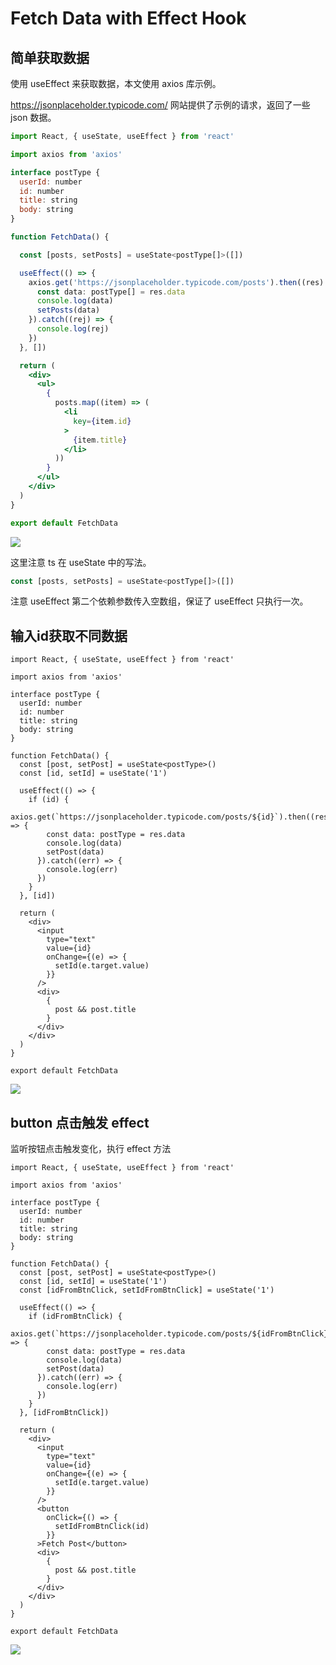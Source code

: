 # Fetch Data with Effect Hook

## 简单获取数据

使用 useEffect 来获取数据，本文使用 axios 库示例。

https://jsonplaceholder.typicode.com/ 网站提供了示例的请求，返回了一些 json 数据。

```jsx
import React, { useState, useEffect } from 'react'

import axios from 'axios'

interface postType {
  userId: number
  id: number
  title: string
  body: string
}

function FetchData() {

  const [posts, setPosts] = useState<postType[]>([])

  useEffect(() => {
    axios.get('https://jsonplaceholder.typicode.com/posts').then((res) => {
      const data: postType[] = res.data
      console.log(data)
      setPosts(data)
    }).catch((rej) => {
      console.log(rej)
    })
  }, [])

  return (
    <div>
      <ul>
        {
          posts.map((item) => (
            <li
              key={item.id}
            >
              {item.title}
            </li>
          ))
        }
      </ul>
    </div>
  )
}

export default FetchData
```

![](https://gw.alicdn.com/tfs/TB1UAWCAlr0gK0jSZFnXXbRRXXa-802-814.jpg)

这里注意 ts 在 useState 中的写法。

``` jsx
const [posts, setPosts] = useState<postType[]>([])
```

注意 useEffect 第二个依赖参数传入空数组，保证了 useEffect 只执行一次。

## 输入id获取不同数据

``` tsx
import React, { useState, useEffect } from 'react'

import axios from 'axios'

interface postType {
  userId: number
  id: number
  title: string
  body: string
}

function FetchData() {
  const [post, setPost] = useState<postType>()
  const [id, setId] = useState('1')

  useEffect(() => {
    if (id) {
      axios.get(`https://jsonplaceholder.typicode.com/posts/${id}`).then((res) => {
        const data: postType = res.data
        console.log(data)
        setPost(data)
      }).catch((err) => {
        console.log(err)
      })
    }
  }, [id])

  return (
    <div>
      <input
        type="text"
        value={id}
        onChange={(e) => {
          setId(e.target.value)
        }}
      />
      <div>
        {
          post && post.title
        }
      </div>
    </div>
  )
}

export default FetchData

```

![](https://gw.alicdn.com/tfs/TB1wvCvAXP7gK0jSZFjXXc5aXXa-432-292.gif)

## button 点击触发 effect

监听按钮点击触发变化，执行 effect 方法

``` tsx
import React, { useState, useEffect } from 'react'

import axios from 'axios'

interface postType {
  userId: number
  id: number
  title: string
  body: string
}

function FetchData() {
  const [post, setPost] = useState<postType>()
  const [id, setId] = useState('1')
  const [idFromBtnClick, setIdFromBtnClick] = useState('1')

  useEffect(() => {
    if (idFromBtnClick) {
      axios.get(`https://jsonplaceholder.typicode.com/posts/${idFromBtnClick}`).then((res) => {
        const data: postType = res.data
        console.log(data)
        setPost(data)
      }).catch((err) => {
        console.log(err)
      })
    }
  }, [idFromBtnClick])

  return (
    <div>
      <input
        type="text"
        value={id}
        onChange={(e) => {
          setId(e.target.value)
        }}
      />
      <button
        onClick={() => {
          setIdFromBtnClick(id)
        }}
      >Fetch Post</button>
      <div>
        {
          post && post.title
        }
      </div>
    </div>
  )
}

export default FetchData
```

![](https://gw.alicdn.com/tfs/TB1sH2tAi_1gK0jSZFqXXcpaXXa-432-292.gif)
